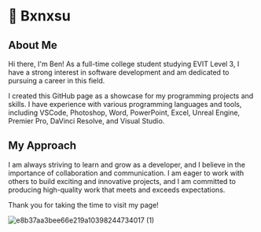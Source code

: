 # 💫 Bxnxsu

## About Me

Hi there, I'm Ben! As a full-time college student studying EVIT Level 3, I have a strong interest in software development and am dedicated to pursuing a career in this field.

I created this GitHub page as a showcase for my programming projects and skills. I have experience with various programming languages and tools, including VSCode, Photoshop, Word, PowerPoint, Excel, Unreal Engine, Premier Pro, DaVinci Resolve, and Visual Studio.

## My Approach

I am always striving to learn and grow as a developer, and I believe in the importance of collaboration and communication. I am eager to work with others to build exciting and innovative projects, and I am committed to producing high-quality work that meets and exceeds expectations.

Thank you for taking the time to visit my page! 



![e8b37aa3bee66e219a10398244734017 (1)](https://user-images.githubusercontent.com/127351847/223860605-ee85f658-d853-4cfa-9a70-0338e09ac43b.gif)


